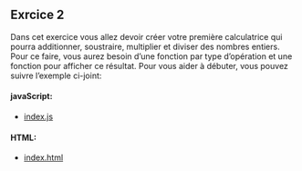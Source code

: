 
## Exrcice 2
Dans cet exercice vous allez devoir créer votre première calculatrice
qui pourra additionner, soustraire, multiplier et diviser des nombres entiers.
Pour ce faire, vous aurez besoin d’une fonction par type d’opération et une fonction pour afficher ce résultat.
Pour vous aider à débuter, vous pouvez suivre l’exemple ci-joint: 

#### javaScript:
* [index.js](https://github.com/fhenri42/digistart/blob/develop/Javascript/week1/session2/src/ex02/ex02.js)

#### HTML:
* [index.html](https://github.com/fhenri42/digistart/blob/develop/Javascript/week1/session2/src/ex02/ex02.html)

